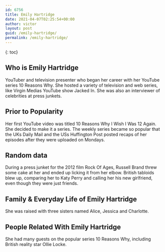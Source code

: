 ```yaml
---
id: 6756
title: Emily Hartridge
date: 2021-04-07T02:25:54+00:00
author: victor
layout: post
guid: /emily-hartridge/
permalink: /emily-hartridge/
---
```



{: toc}


## Who is Emily Hartridge



YouTuber and television presenter who began her career with her YouTube series 10 Reasons Why. She hosted a variety of television and web series, like Virgin Medias YouTube show Jacked In. She was also an interviewer of celebrities at press junkets. 

                
                
                
## Prior to Popularity



Her first YouTube video was titled 10 Reasons Why I Wish I Was 12 Again. She decided to make it a series. The weekly series became so popular that the UKs Daily Mail and the USs Huffington Post posted recaps of her episodes after they were uploaded on Mondays.

                
                
                
## Random data



During a press junket for the 2012 film Rock Of Ages, Russell Brand threw some cake at her and ended up licking it from her elbow. British tabloids blew up, comparing her to Katy Perry and calling her his new girlfriend, even though they were just friends.

                
                
                
## Family & Everyday Life of Emily Hartridge



She was raised with three sisters named Alice, Jessica and Charlotte.

                
                
                
## People Related With Emily Hartridge



She had many guests on the popular series 10 Reasons Why, including British reality star Ollie Locke.

                
              
            
          
          
          